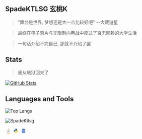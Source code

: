 ## SpadeKTLSG 玄桃K

>"舞台是世界, 梦想还是大一点比较好吧"  --大蔵遊星

>最终在电子鸦片与无限制内卷战中度过了百无聊赖的大学生活

>一句话介绍不完自己, 那就不介绍了罢

## Stats

>我从地狱回来了

<a href="https://github.com/SpadeKtlsg">
  <img align="center" alt="GitHub Stats" src="https://github-readme-stats.vercel.app/api?username=SpadeKTLSG&show_icons=true&include_all_commits=true" />
</a>

   
## Languages and Tools
 ![Top Langs](https://github-readme-stats.vercel.app/api/top-langs/?username=SpadeKTLSG&layout=compact&bg_color=ffffff&title_color=FF1958&theme=swift&exclude_repo=kernel_xiaomi_odin,subconverter-meta)


<p align=left> <img src=https://komarev.com/ghpvc/?username=SpadeKtlsg alt=SpadeKtlsg /> </p>
<code><img height="20" src="https://raw.githubusercontent.com/github/explore/80688e429a7d4ef2fca1e82350fe8e3517d3494d/topics/java/java.png" alt="java"></code>
<code><img height="20" src="https://raw.githubusercontent.com/github/explore/80688e429a7d4ef2fca1e82350fe8e3517d3494d/topics/python/python.png" alt="python"></code>
<code><img height="20" src="https://raw.githubusercontent.com/github/explore/80688e429a7d4ef2fca1e82350fe8e3517d3494d/topics/sql/sql.png" alt="sql"></code>
